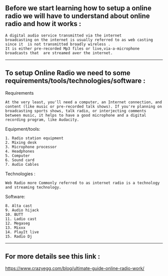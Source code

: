 ## Before we start learning how to setup a online radio we will have to understand about online radio and how it works :
```
A digital audio service transmitted via the internet 
broadcasting on the internet is usually referred to as web casting since it  is not transmitted broadly wireless .
It is either pre-recorded Mp3 files or live,via-a-microphone broadcasts that  are streamed aver the internet.
```
***
## To setup Online Radio we need to some requirements/tools/technologies/software :
Requirements
```
At the very least, you'll need a computer, an Internet connection, and content (like music or pre-recorded talk shows). If you're planning on broadcasting sports shows, talk radio, or interjecting comments between music, it helps to have a good microphone and a digital recording program, like Audacity.
```
Equipment/tools:
```
1. Radio station equipment
2. Mixing desk
3. Microphone processor
4. Headphones
5. Computer
6. Sound card
7. Audio Cables
```
Technologies :
```
Web Radio more Commonly referred to as internet radio is a technology and streaming technology.
```
Software:
```
8. Alta cast
9. Audio hijack
10. BUTT
11. Ladio cast
12. Megaseg
13. Mixxx
14. PlayIt live
15. Radio Dj
```
***
## For more details see this link :
https://www.crazyegg.com/blog/ultimate-guide-online-radio-work/

<!--stackedit_data:
eyJoaXN0b3J5IjpbLTY5NzQ5NjkxOCwtMTEwMTEyOTAwMCwtMT
EwNjU5ODMyNywtMTQwMzM2Mzc3LDU2OTcyMDY2Niw4MjI0MTI2
MzUsLTEyMDE1MzY0MjQsMTY4MDA2NDE4XX0=
-->